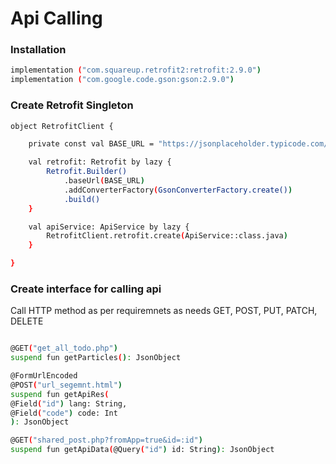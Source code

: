 # Api Calling

### Installation

```sh
implementation ("com.squareup.retrofit2:retrofit:2.9.0")
implementation ("com.google.code.gson:gson:2.9.0")
```

### Create Retrofit Singleton
```sh
object RetrofitClient {

    private const val BASE_URL = "https://jsonplaceholder.typicode.com/"

    val retrofit: Retrofit by lazy {
        Retrofit.Builder()
            .baseUrl(BASE_URL)
            .addConverterFactory(GsonConverterFactory.create())
            .build()
    }

    val apiService: ApiService by lazy {
        RetrofitClient.retrofit.create(ApiService::class.java)
    }

}
```

### Create interface for calling api

Call HTTP method as per requiremnets as needs
GET, POST, PUT, PATCH, DELETE

```sh

@GET("get_all_todo.php")
suspend fun getParticles(): JsonObject

@FormUrlEncoded
@POST("url_segemnt.html")
suspend fun getApiRes(
@Field("id") lang: String,
@Field("code") code: Int
): JsonObject

@GET("shared_post.php?fromApp=true&id=:id")
suspend fun getApiData(@Query("id") id: String): JsonObject

```
